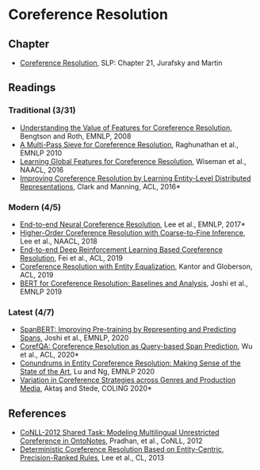# Coreference Resolution

## Chapter

* [Coreference Resolution](https://web.stanford.edu/~jurafsky/slp3/21.pdf), SLP: Chapter 21, Jurafsky and Martin


## Readings

### Traditional (3/31)

* [Understanding the Value of Features for Coreference Resolution](http://www.aclweb.org/anthology/D08-1031), Bengtson and Roth, EMNLP, 2008
* [A Multi-Pass Sieve for Coreference Resolution](https://www.aclweb.org/anthology/D10-1048/), Raghunathan et al., EMNLP 2010
* [Learning Global Features for Coreference Resolution](https://aclweb.org/anthology/N16-1114), Wiseman et al., NAACL, 2016
* [Improving Coreference Resolution by Learning Entity-Level Distributed Representations](http://www.aclweb.org/anthology/P16-1061), Clark and Manning, ACL, 2016*

### Modern (4/5)

* [End-to-end Neural Coreference Resolution](https://www.aclweb.org/anthology/D17-1018), Lee et al., EMNLP, 2017*
* [Higher-Order Coreference Resolution with Coarse-to-Fine Inference](https://www.aclweb.org/anthology/N18-2108/), Lee et al., NAACL, 2018
* [End-to-end Deep Reinforcement Learning Based Coreference Resolution](https://www.aclweb.org/anthology/P19-1064/), Fei et al., ACL, 2019
* [Coreference Resolution with Entity Equalization](https://www.aclweb.org/anthology/P19-1066/), Kantor and Globerson, ACL, 2019
* [BERT for Coreference Resolution: Baselines and Analysis](https://www.aclweb.org/anthology/D19-1588/), Joshi et al., EMNLP 2019

### Latest (4/7)

* [SpanBERT: Improving Pre-training by Representing and Predicting Spans](https://www.aclweb.org/anthology/2020.tacl-1.5/), Joshi et al., EMNLP, 2020
* [CorefQA: Coreference Resolution as Query-based Span Prediction](https://www.aclweb.org/anthology/2020.acl-main.622/), Wu et al., ACL, 2020*
* [Conundrums in Entity Coreference Resolution: Making Sense of the State of the Art](https://www.aclweb.org/anthology/2020.emnlp-main.536/), Lu and Ng, EMNLP 2020
* [Variation in Coreference Strategies across Genres and Production Media](https://www.aclweb.org/anthology/2020.coling-main.508/), Aktaş and Stede, COLING 2020*


## References

* [CoNLL-2012 Shared Task: Modeling Multilingual Unrestricted Coreference in OntoNotes](https://www.aclweb.org/anthology/W12-4501/), Pradhan, et al., CoNLL, 2012
* [Deterministic Coreference Resolution Based on Entity-Centric, Precision-Ranked Rules](http://aclweb.org/anthology/J13-4004), Lee et al., CL, 2013
